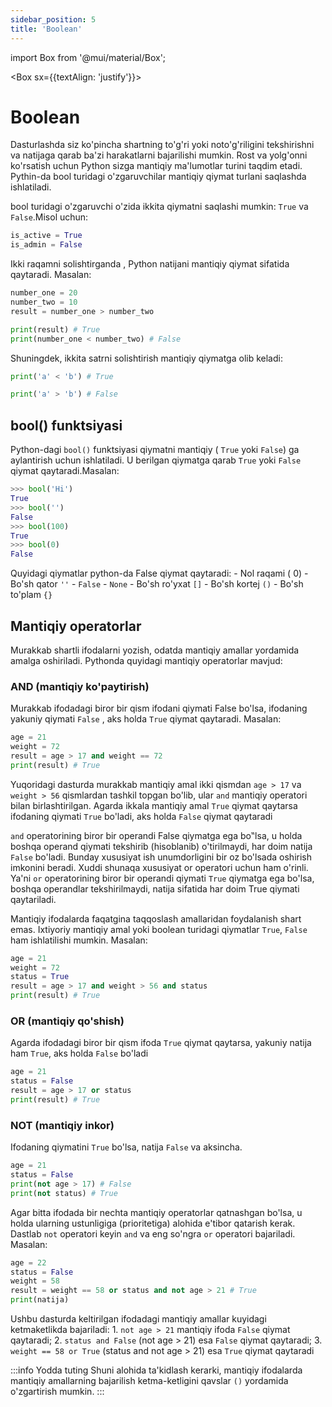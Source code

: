 ```yaml
---
sidebar_position: 5
title: 'Boolean'
---
```


import Box from '@mui/material/Box';

<Box sx={{textAlign: 'justify'}}>

# Boolean
Dasturlashda siz ko'pincha shartning to'g'ri yoki noto'g'riligini tekshirishni va natijaga qarab ba'zi harakatlarni bajarilishi mumkin.
Rost va yolg'onni ko'rsatish uchun Python sizga mantiqiy ma'lumotlar turini taqdim etadi. Pythin-da bool turidagi o'zgaruvchilar mantiqiy
qiymat turlani saqlashda ishlatiladi.

bool turidagi o'zgaruvchi o'zida ikkita qiymatni saqlashi mumkin: `True` va `False`.Misol uchun:
```python
is_active = True
is_admin = False
```

Ikki raqamni solishtirganda , Python natijani mantiqiy qiymat sifatida qaytaradi. Masalan:
```python
number_one = 20
number_two = 10
result = number_one > number_two

print(result) # True
print(number_one < number_two) # False
```

Shuningdek, ikkita satrni solishtirish mantiqiy qiymatga olib keladi:
```python
print('a' < 'b') # True

print('a' > 'b') # False
```

## bool() funktsiyasi
Python-dagi `bool()` funktsiyasi qiymatni mantiqiy ( `True` yoki `False`) ga aylantirish uchun ishlatiladi. 
U berilgan qiymatga qarab `True` yoki `False` qiymat qaytaradi.Masalan:
```python
>>> bool('Hi')
True
>>> bool('')
False
>>> bool(100)
True
>>> bool(0)
False
```

Quyidagi qiymatlar python-da False qiymat qaytaradi:
    - Nol raqami ( 0)
    - Bo'sh qator `''`
    - `False`
    - `None`
    - Bo'sh ro'yxat `[]`
    - Bo'sh kortej `()`
    - Bo'sh to'plam `{}`
## Mantiqiy operatorlar
Murakkab shartli ifodalarni yozish, odatda mantiqiy amallar yordamida
amalga oshiriladi. Pythonda quyidagi mantiqiy operatorlar mavjud:  
### AND (mantiqiy ko'paytirish)
Murakkab ifodadagi biror bir qism ifodani
qiymati False bo'lsa, ifodaning yakuniy qiymati `False` , aks holda `True` qiymat
qaytaradi. Masalan:
```python
age = 21
weight = 72
result = age > 17 and weight == 72
print(result) # True
```

Yuqoridagi dasturda murakkab mantiqiy amal ikki qismdan `age > 17` va
`weight > 56` qismlardan tashkil topgan bo'lib, ular `and` mantiqiy operatori bilan
birlashtirilgan. Agarda ikkala mantiqiy amal `True` qiymat qaytarsa ifodaning
qiymati `True` bo'ladi, aks holda `False` qiymat qaytaradi

`and` operatorining biror bir operandi False qiymatga ega bo‟lsa, u holda
boshqa operand qiymati tekshirib (hisoblanib) o'tirilmaydi, har doim natija `False`
bo'ladi. Bunday xususiyat ish unumdorligini bir oz bo'lsada oshirish imkonini
beradi. Xuddi shunaqa xususiyat or operatori uchun ham o'rinli. Ya'ni `or`
operatorining biror bir operandi qiymati `True` qiymatga ega bo'lsa, boshqa
operandlar tekshirilmaydi, natija sifatida har doim True qiymati qaytariladi.

Mantiqiy ifodalarda faqatgina taqqoslash amallaridan foydalanish shart emas.
Ixtiyoriy mantiqiy amal yoki boolean turidagi qiymatlar `True`, `False` ham
ishlatilishi mumkin. Masalan:
```python
age = 21
weight = 72
status = True
result = age > 17 and weight > 56 and status
print(result) # True
```
### OR (mantiqiy qo'shish)
Agarda ifodadagi biror bir qism ifoda `True` qiymat
qaytarsa, yakuniy natija ham `True`, aks holda `False` bo'ladi
```python
age = 21
status = False
result = age > 17 or status
print(result) # True
```

### NOT (mantiqiy inkor)
Ifodaning qiymatini `True` bo'lsa, natija `False` va
aksincha.
```python
age = 21
status = False
print(not age > 17) # False
print(not status) # True
```

Agar bitta ifodada bir nechta mantiqiy operatorlar qatnashgan bo'lsa, u holda
ularning ustunligiga (prioritetiga) alohida e'tibor qatarish kerak. Dastlab `not`
operatori keyin `and` va eng so'ngra `or` operatori bajariladi. Masalan:
```python
age = 22
status = False
weight = 58
result = weight == 58 or status and not age > 21 # True
print(natija)
```
Ushbu dasturda keltirilgan ifodadagi mantiqiy amallar kuyidagi ketmaketlikda bajariladi:
    1. `not age > 21` mantiqiy ifoda `False` qiymat qaytaradi;
    2. `status and False` (not age > 21) esa `False` qiymat qaytaradi;
    3. `weight == 58 or True` (status and not age > 21) esa `True` qiymat qaytaradi

:::info Yodda tuting
Shuni alohida ta'kidlash kerarki, mantiqiy ifodalarda mantiqiy amallarning
bajarilish ketma-ketligini qavslar `()` yordamida o'zgartirish mumkin.
:::
</Box>